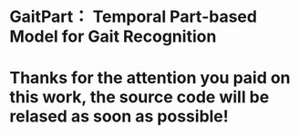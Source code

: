 # GaitPart： Temporal Part-based Model for Gait Recognition
# Thanks for the attention you paid on this work, the source code will be relased as soon as possible!
